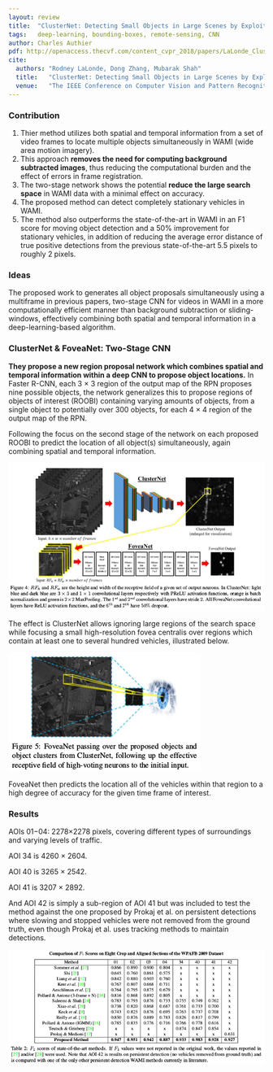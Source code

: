 ```yaml
---
layout: review
title:  "ClusterNet: Detecting Small Objects in Large Scenes by Exploiting Spatio-Temporal Information"
tags:   deep-learning, bounding-boxes, remote-sensing, CNN
author: Charles Authier
pdf: http://openaccess.thecvf.com/content_cvpr_2018/papers/LaLonde_ClusterNet_Detecting_Small_CVPR_2018_paper.pdf
cite:
  authors: "Rodney LaLonde, Dong Zhang, Mubarak Shah"
  title:   "ClusterNet: Detecting Small Objects in Large Scenes by Exploiting Spatio-Temporal Information"
  venue:   "The IEEE Conference on Computer Vision and Pattern Recognition (CVPR, June 2018) "
---
```


### Contribution

1. Thier method utilizes both spatial and temporal information from a set of video frames to locate multiple objects simultaneously in WAMI (wide area motion imagery).
2. This approach **removes the need for computing background subtracted images**, thus reducing the computational burden and the effect of errors in frame registration.
3. The two-stage network shows the potential **reduce the large search space** in WAMI data with a minimal effect on accuracy.
4. The proposed method can detect completely stationary vehicles in WAMI.
5. The method also outperforms the state-of-the-art in WAMI in an F1 score for moving object detection and a 50% improvement for stationary vehicles, in addition of reducing the average error distance of true positive detections from the previous state-of-the-art 5.5 pixels to roughly 2 pixels.

### Ideas

The proposed work to generates all object proposals simultaneously using a multiframe in previous papers, two-stage CNN for videos in WAMI in a more computationally efficient manner than background subtraction or sliding-windows, effectively combining both spatial and temporal information in a deep-learning-based algorithm.

### ClusterNet & FoveaNet: Two-Stage CNN

**They propose a new region proposal network which combines spatial and temporal information within a deep CNN to propose object locations.**
In Faster R-CNN, each 3 × 3 region of the output map of the RPN proposes nine possible objects, the network generalizes this to propose regions of objects of interest (ROOBI) containing varying amounts of objects, from a single object to potentially over 300 objects, for each 4 × 4 region of the output map of the RPN.

Following the focus on the second stage of the network on each proposed ROOBI to predict the location of all object(s) simultaneously, again combining spatial and temporal information.

![](/deep-learning/images/ClusterNet/clusternet_network.png)

The effect is ClusterNet allows ignoring large regions of the search space while focusing a small high-resolution fovea centralis over regions which contain at least one to several hundred vehicles, illustrated below.

![](/deep-learning/images/ClusterNet/clusternet_feova.png)

FoveaNet then predicts the location all of the vehicles within that region to a high degree of accuracy for the given time frame of interest.

### Results

AOIs 01−04: 2278×2278 pixels, covering different types of surroundings and varying levels of traffic.

AOI 34 is 4260 × 2604.

AOI 40 is 3265 × 2542.

AOI 41 is 3207 × 2892.

And AOI 42 is simply a sub-region of AOI 41 but was included to test the method against the one proposed by Prokaj et al. on persistent detections where slowing and stopped vehicles were not removed from the ground truth, even though Prokaj et al. uses tracking methods to maintain detections.

![](/deep-learning/images/ClusterNet/clusternet_table.png)
